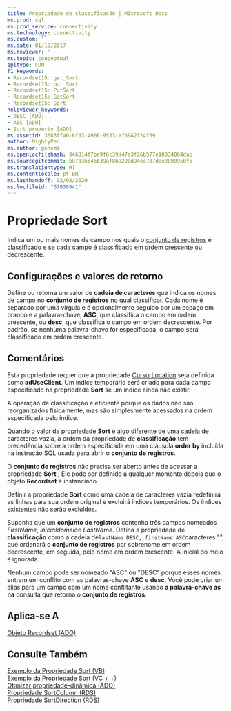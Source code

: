 ```yaml
---
title: Propriedade de classificação | Microsoft Docs
ms.prod: sql
ms.prod_service: connectivity
ms.technology: connectivity
ms.custom: ''
ms.date: 01/19/2017
ms.reviewer: ''
ms.topic: conceptual
apitype: COM
f1_keywords:
- Recordset15::get_Sort
- Recordset15::put_Sort
- Recordset15::PutSort
- Recordset15::GetSort
- Recordset15::Sort
helpviewer_keywords:
- DESC [ADO]
- ASC [ADO]
- Sort property [ADO]
ms.assetid: 3683ffa0-6f93-4906-9533-ef6942f24f39
author: MightyPen
ms.author: genemi
ms.openlocfilehash: 946314f7be9f6c39d47a3f26b577e10834064dab
ms.sourcegitcommit: b87d36c46b39af8b929ad94ec707dee8800950f5
ms.translationtype: MT
ms.contentlocale: pt-BR
ms.lasthandoff: 02/08/2020
ms.locfileid: "67930941"
---
```

# <a name="sort-property"></a>Propriedade Sort
Indica um ou mais nomes de campo nos quais o [conjunto de registros](../../../ado/reference/ado-api/recordset-object-ado.md) é classificado e se cada campo é classificado em ordem crescente ou decrescente.  
  
## <a name="settings-and-return-values"></a>Configurações e valores de retorno  
 Define ou retorna um valor de **cadeia de caracteres** que indica os nomes de campo no **conjunto de registros** no qual classificar. Cada nome é separado por uma vírgula e é opcionalmente seguido por um espaço em branco e a palavra-chave, **ASC**, que classifica o campo em ordem crescente, ou **desc**, que classifica o campo em ordem decrescente. Por padrão, se nenhuma palavra-chave for especificada, o campo será classificado em ordem crescente.  
  
## <a name="remarks"></a>Comentários  
 Esta propriedade requer que a propriedade [CursorLocation](../../../ado/reference/ado-api/cursorlocation-property-ado.md) seja definida como **adUseClient**. Um índice temporário será criado para cada campo especificado na propriedade **Sort** se um índice ainda não existir.  
  
 A operação de classificação é eficiente porque os dados não são reorganizados fisicamente, mas são simplesmente acessados na ordem especificada pelo índice.  
  
 Quando o valor da propriedade **Sort** é algo diferente de uma cadeia de caracteres vazia, a ordem da propriedade de **classificação** tem precedência sobre a ordem especificada em uma cláusula **order by** incluída na instrução SQL usada para abrir o **conjunto de registros**.  
  
 O **conjunto de registros** não precisa ser aberto antes de acessar a propriedade **Sort** ; Ele pode ser definido a qualquer momento depois que o objeto **Recordset** é instanciado.  
  
 Definir a propriedade **Sort** como uma cadeia de caracteres vazia redefinirá as linhas para sua ordem original e excluirá índices temporários. Os índices existentes não serão excluídos.  
  
 Suponha que um **conjunto de registros** contenha três campos nomeados *FirstName*, *inicialdomeio*e *LastName*. Defina a propriedade de **classificação** como a cadeia de`lastName DESC, firstName ASC`caracteres "", que ordenará o **conjunto de registros** por sobrenome em ordem decrescente, em seguida, pelo nome em ordem crescente. A inicial do meio é ignorada.  
  
 Nenhum campo pode ser nomeado "ASC" ou "DESC" porque esses nomes entram em conflito com as palavras-chave **ASC** e **desc**. Você pode criar um alias para um campo com um nome conflitante usando **a palavra-chave as na** consulta que retorna o **conjunto de registros**.  
  
## <a name="applies-to"></a>Aplica-se A  
 [Objeto Recordset (ADO)](../../../ado/reference/ado-api/recordset-object-ado.md)  
  
## <a name="see-also"></a>Consulte Também  
 [Exemplo da Propriedade Sort (VB)](../../../ado/reference/ado-api/sort-property-example-vb.md)   
 [Exemplo da Propriedade Sort (VC + +)](../../../ado/reference/ado-api/sort-property-example-vc.md)   
 [Otimizar propriedade-dinâmica (ADO)](../../../ado/reference/ado-api/optimize-property-dynamic-ado.md)   
 [Propriedade SortColumn (RDS)](../../../ado/reference/rds-api/sortcolumn-property-rds.md)   
 [Propriedade SortDirection (RDS)](../../../ado/reference/rds-api/sortdirection-property-rds.md)
